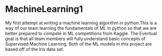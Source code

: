 # MachineLearning1
My first attempt at writing a machine learning algorithm in python.This is a way of our team
learning the fundamentals of ML in python so that we are better prepared to compete in ML
competitions from Kaggle. The Eventual goal is that all team members will fully understand
basic concepts of Supervised Machine Learning. Both of the ML models in this project are based
off of the Iris data set.
